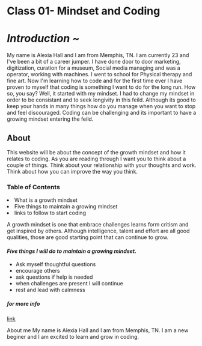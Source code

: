 # Class 01- Mindset and Coding

<h1> <em> Introduction ~ </em> </h1>

<p> My name is Alexia Hall and I am from Memphis, TN. I am currently 23 and I've been a bit of a career jumper. I have done door to door marketing, digitization, curation for a museum, Social media managing and was a operator, working with machines. I went to school for Physical therapy and fine art. Now I'm learning how to code and for the first time ever I have proven to myself that coding is something I want to do for the long run. How so, you say? Well, it started with my mindset. I had to change my mindset in order to be consistant and to seek longivity in this feild. Although its good to keep your hands in many things how do you manage when you want to stop and feel discouraged. Coding can be challenging and its important to have a growing mindset entering the feild. </p>

<h2> About</h2>
<p> This website will be about the concept of the growth mindset and how it relates to coding. As you are reading through I want you to think about a couple of things. Think about your relationship with your thoughts and work. Think about how you can improve the way you think. </p>

<h3> Table of Contents </h3> 
<li> What is a growth mindset</li>
<li> Five things to maintain a growing mindset </li>
<li> links to follow to start coding</li>


  A growth mindset is one that embrace challenges learns form critism and get inspired by others. Although intelligence, talent and effort are all good qualities, those are good starting point that can continue to grow.

<h4> <em> Five things I will do to maintain a growing mindset. </em> </h4>
<ul>
<li> Ask myself thoughtful questions </li>
<li> encourage others </li>
<li> ask questions if help is needed </li>
<li> when challenges are present I will continue </li>
<li> rest and lead with calmness </li>
  </ul>
  <h5> for more info </h5>
  <a href="https://www.atlassian.com/blog/inside-atlassian/growth-mindset">link</a>
    
  
  
  About me
  My name is Alexia Hall and I am from Memphis, TN. I am a new beginer and I am excited to learn and grow in coding. 
  
